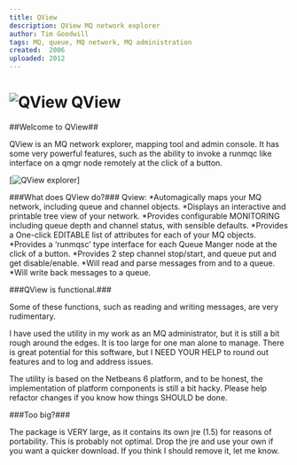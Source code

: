 ```yaml
---
title: QView
description: QView MQ network explorer
author: Tim Goodwill
tags: MQ, queue, MQ network, MQ administration
created:  2006
uploaded: 2012
---
```


![QView](https://github.com/tgqc/QView/raw/master/qview_icon.jpg)   QView 
=====

##Welcome to QView##



QView is an MQ network explorer, mapping tool and admin console.
It has some very powerful features, such as the ability to invoke a runmqc like interface on a qmgr node remotely at the click of a button.

[![QView explorer](https://github.com/tgqc/QView/raw/master/qview_screenshot.jpg)] 

###What does QView do?###
Qview:
*Automagically maps your MQ network, including queue and channel objects.
*Displays an interactive and printable tree view of your network.
*Provides configurable MONITORING including queue depth and channel status, with sensible defaults.
*Provides a One-click EDITABLE list of attributes for each of your MQ objects.
*Provides a ‘runmqsc’ type interface for each Queue Manger node at the click of a button.
*Provides 2 step channel stop/start, and queue put and get disable/enable.
*Will read and parse messages from and to a queue.
*Will write back messages to a queue.

###QView is functional.###

Some of these functions, such as reading and writing messages, are very rudimentary.

I have used the utility in my work as an MQ administrator, but it is still a bit rough around the edges. It is too large for one man alone to manage. There is great potential for this software, but I NEED YOUR HELP to round out features and to log and address issues.

The utility is based on the Netbeans 6 platform, and to be honest, the implementation of platform components is still a bit hacky. Please help refactor changes if you know how things SHOULD be done.

###Too big?###

The package is VERY large, as it contains its own jre (1.5) for reasons of portability. This is probably not optimal. Drop the jre and use your own if you want a quicker download. If you think I should remove it, let me know.